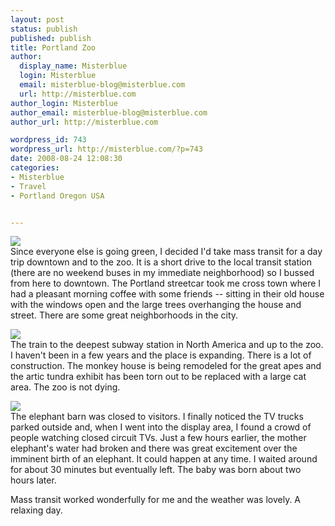 ```yaml
---
layout: post
status: publish
published: publish
title: Portland Zoo
author:
  display_name: Misterblue
  login: Misterblue
  email: misterblue-blog@misterblue.com
  url: http://misterblue.com
author_login: Misterblue
author_email: misterblue-blog@misterblue.com
author_url: http://misterblue.com

wordpress_id: 743
wordpress_url: http://misterblue.com/?p=743
date: 2008-08-24 12:08:30
categories:
- Misterblue
- Travel
- Portland Oregon USA


---
```

<p>
<div class="g2image_float_left"><a href="/images/oldimages/5936.jpg"><img src="/images/oldimages/thumb/5936.jpg" class="oldImageThumb"/></a></div>Since everyone else is going green, I decided I'd take mass transit for a day trip downtown and to the zoo. It is a short drive to the local transit station (there are no weekend buses in my immediate neighborhood) so I bussed from here to downtown. The Portland streetcar took me cross town where I had a pleasant morning coffee with some friends -- sitting in their old house with the windows open and the large trees overhanging the house and street. There are some great neighborhoods in the city.
</p>
<p>
<div class="g2image_float_right"><a href="/images/oldimages/5973.jpg"><img src="/images/oldimages/thumb/5973.jpg" class="oldImageThumb"/></a></div>The train to the deepest subway station in North America and up to the zoo. I haven't been in a few years and the place is expanding. There is a lot of construction. The monkey house is being remodeled for the great apes and the artic tundra exhibit has been torn out to be replaced with a large cat area. The zoo is not dying.
</p>
<p>
<div class="g2image_float_left"><a href="/images/oldimages/6003.jpg"><img src="/images/oldimages/thumb/6003.jpg" class="oldImageThumb"/></a></div>The elephant barn was closed to visitors. I finally noticed the TV trucks parked outside and, when I went into the display area, I found a crowd of people watching closed circuit TVs. Just a few hours earlier, the mother elephant's water had broken and there was great excitement over the imminent birth of an elephant. It could happen at any time. I waited around for about 30 minutes but eventually left. The baby was born about two hours later.
</p>
<p>
Mass transit worked wonderfully for me and the weather was lovely. A relaxing day.
</p>
